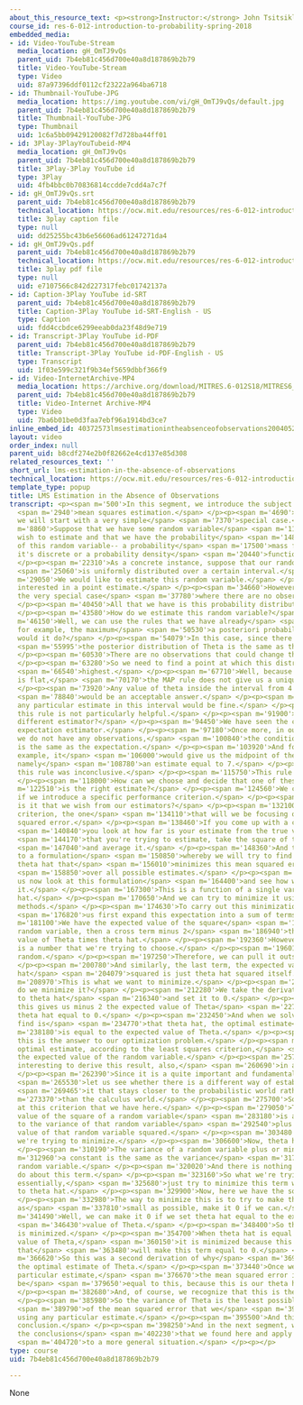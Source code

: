 ```yaml
---
about_this_resource_text: <p><strong>Instructor:</strong> John Tsitsiklis</p>
course_id: res-6-012-introduction-to-probability-spring-2018
embedded_media:
- id: Video-YouTube-Stream
  media_location: gH_OmTJ9vQs
  parent_uid: 7b4eb81c456d700e40a8d187869b2b79
  title: Video-YouTube-Stream
  type: Video
  uid: 87a97396ddf0112cf23222a964ba6718
- id: Thumbnail-YouTube-JPG
  media_location: https://img.youtube.com/vi/gH_OmTJ9vQs/default.jpg
  parent_uid: 7b4eb81c456d700e40a8d187869b2b79
  title: Thumbnail-YouTube-JPG
  type: Thumbnail
  uid: 1c6a5bb09429120082f7d728ba44ff01
- id: 3Play-3PlayYouTubeid-MP4
  media_location: gH_OmTJ9vQs
  parent_uid: 7b4eb81c456d700e40a8d187869b2b79
  title: 3Play-3Play YouTube id
  type: 3Play
  uid: 4fb4bbc0b70836814ccdde7cdd4a7c7f
- id: gH_OmTJ9vQs.srt
  parent_uid: 7b4eb81c456d700e40a8d187869b2b79
  technical_location: https://ocw.mit.edu/resources/res-6-012-introduction-to-probability-spring-2018/part-ii-inference-limit-theorems/lms-estimation-in-the-absence-of-observations/gH_OmTJ9vQs.srt
  title: 3play caption file
  type: null
  uid: dd25255bc43b6e56606ad61247271da4
- id: gH_OmTJ9vQs.pdf
  parent_uid: 7b4eb81c456d700e40a8d187869b2b79
  technical_location: https://ocw.mit.edu/resources/res-6-012-introduction-to-probability-spring-2018/part-ii-inference-limit-theorems/lms-estimation-in-the-absence-of-observations/gH_OmTJ9vQs.pdf
  title: 3play pdf file
  type: null
  uid: e7107566c842d227317febc01742137a
- id: Caption-3Play YouTube id-SRT
  parent_uid: 7b4eb81c456d700e40a8d187869b2b79
  title: Caption-3Play YouTube id-SRT-English - US
  type: Caption
  uid: fdd4ccbdce6299eeab0da23f48d9e719
- id: Transcript-3Play YouTube id-PDF
  parent_uid: 7b4eb81c456d700e40a8d187869b2b79
  title: Transcript-3Play YouTube id-PDF-English - US
  type: Transcript
  uid: 1f03e599c321f9b34ef5659dbbf366f9
- id: Video-InternetArchive-MP4
  media_location: https://archive.org/download/MITRES.6-012S18/MITRES6_012S18_L16-02_300k.mp4
  parent_uid: 7b4eb81c456d700e40a8d187869b2b79
  title: Video-Internet Archive-MP4
  type: Video
  uid: 7ba6b01be0d3faa7ebf96a1914bd3ce7
inline_embed_id: 40372573lmsestimationintheabsenceofobservations20040528
layout: video
order_index: null
parent_uid: b8cdf274e2b0f82662e4cd137e85d308
related_resources_text: ''
short_url: lms-estimation-in-the-absence-of-observations
technical_location: https://ocw.mit.edu/resources/res-6-012-introduction-to-probability-spring-2018/part-ii-inference-limit-theorems/lms-estimation-in-the-absence-of-observations
template_type: popup
title: LMS Estimation in the Absence of Observations
transcript: <p><span m='500'>In this segment, we introduce the subject of least</span>
  <span m='2940'>mean squares estimation.</span> </p><p><span m='4690'>But as a warm-up,
  we will start with a very simple</span> <span m='7370'>special case.</span> </p><p><span
  m='8860'>Suppose that we have some random variable</span> <span m='11330'>that we
  wish to estimate and that we have the probability</span> <span m='14800'>distribution
  of this random variable-- a probability</span> <span m='17500'>mass function if
  it's discrete or a probability density</span> <span m='20440'>function if it's continuous.</span>
  </p><p><span m='22310'>As a concrete instance, suppose that our random variable</span>
  <span m='25060'>is uniformly distributed over a certain interval.</span> </p><p><span
  m='29050'>We would like to estimate this random variable.</span> </p><p><span m='32320'>We're
  interested in a point estimate.</span> </p><p><span m='34660'>However, we look at
  the very special case</span> <span m='37780'>where there are no observations available.</span>
  </p><p><span m='40450'>All that we have is this probability distribution.</span>
  </p><p><span m='43580'>How do we estimate this random variable?</span> </p><p><span
  m='46150'>Well, we can use the rules that we have already</span> <span m='48340'>developed,
  for example, the maximum</span> <span m='50530'>a posteriori probability rule, what
  would it do?</span> </p><p><span m='54079'>In this case, since there are no observations,</span>
  <span m='55995'>the posterior distribution of Theta is the same as the prior.</span>
  </p><p><span m='60530'>There are no observations that could change the prior.</span>
  </p><p><span m='63280'>So we need to find a point at which this distribution is</span>
  <span m='66540'>highest.</span> </p><p><span m='67710'>Well, because this distribution
  is flat,</span> <span m='70170'>the MAP rule does not give us a unique answer.</span>
  </p><p><span m='73920'>Any value of theta inside the interval from 4 to 10</span>
  <span m='78840'>would be an acceptable answer.</span> </p><p><span m='81880'>So
  any particular estimate in this interval would be fine.</span> </p><p><span m='89100'>So
  this rule is not particularly helpful.</span> </p><p><span m='91900'>How about a
  different estimator?</span> </p><p><span m='94450'>We have seen the conditional
  expectation estimator.</span> </p><p><span m='97180'>Once more, in our case, since
  we do not have any observations,</span> <span m='100840'>the conditional expectation
  is the same as the expectation.</span> </p><p><span m='103920'>And for this particular
  example, it</span> <span m='106000'>would give us the midpoint of the distribution,
  namely</span> <span m='108780'>an estimate equal to 7.</span> </p><p><span m='112270'>Now,
  this rule was inconclusive.</span> </p><p><span m='115750'>This rule gave us a number.</span>
  </p><p><span m='118000'>How can we choose and decide that one of these</span> <span
  m='122510'>is the right estimate?</span> </p><p><span m='124560'>We can do that
  if we introduce a specific performance criterion.</span> </p><p><span m='128650'>What
  is it that we wish from our estimators?</span> </p><p><span m='132100'>And the particular
  criterion, the one</span> <span m='134110'>that will we be focusing on, is the mean
  squared error.</span> </p><p><span m='138460'>If you come up with a certain estimate,</span>
  <span m='140840'>you look at how far is your estimate from the true value</span>
  <span m='144170'>that you're trying to estimate, take the square of that,</span>
  <span m='147040'>and average it.</span> </p><p><span m='148360'>And this leads us
  to a formulation</span> <span m='150850'>whereby we will try to find an estimate
  theta hat that</span> <span m='156010'>minimizes this mean squared error</span>
  <span m='158850'>over all possible estimates.</span> </p><p><span m='162230'>Let
  us now look at this formulation</span> <span m='164400'>and see how we can solve
  it.</span> </p><p><span m='167300'>This is a function of a single variable theta
  hat.</span> </p><p><span m='170650'>And we can try to minimize it using conventional
  methods.</span> </p><p><span m='174630'>To carry out this minimization, let</span>
  <span m='176820'>us first expand this expectation into a sum of terms.</span> </p><p><span
  m='181100'>We have the expected value of the square</span> <span m='183220'>of the
  random variable, then a cross term minus 2</span> <span m='186940'>the expected
  value of Theta times theta hat.</span> </p><p><span m='192360'>However, theta hat
  is a number that we're trying to choose.</span> </p><p><span m='196010'>It's not
  random.</span> </p><p><span m='197250'>Therefore, we can pull it outside the expectation.</span>
  </p><p><span m='200780'>And similarly, the last term, the expected value of theta
  hat</span> <span m='204079'>squared is just theta hat squared itself.</span> </p><p><span
  m='208970'>This is what we want to minimize.</span> </p><p><span m='210610'>How
  do we minimize it?</span> </p><p><span m='212280'>We take the derivative with respect
  to theta hat</span> <span m='216340'>and set it to 0.</span> </p><p><span m='218710'>And
  this gives us minus 2 the expected value of Theta</span> <span m='227480'>plus twice
  theta hat equal to 0.</span> </p><p><span m='232450'>And when we solve this, we
  find is</span> <span m='234770'>that theta hat, the optimal estimate</span> <span
  m='238180'>is equal to the expected value of Theta.</span> </p><p><span m='244040'>So
  this is the answer to our optimization problem.</span> </p><p><span m='248250'>The
  optimal estimate, according to the least squares criterion,</span> <span m='253460'>is
  the expected value of the random variable.</span> </p><p><span m='257709'>Now, it's
  interesting to derive this result, also,</span> <span m='260690'>in a second way.</span>
  </p><p><span m='262390'>Since it is a quite important and fundamental result,</span>
  <span m='265530'>let us see whether there is a different way of establishing</span>
  <span m='269465'>it that stays closer to the probabilistic world rather</span> <span
  m='273370'>than the calculus world.</span> </p><p><span m='275700'>So let us look
  at this criterion that we have here.</span> </p><p><span m='279050'>The expected
  value of the square of a random variable</span> <span m='283180'>is always equal
  to the variance of that random variable</span> <span m='292540'>plus the expected
  value of that random variable squared.</span> </p><p><span m='303480'>This is what
  we're trying to minimize.</span> </p><p><span m='306600'>Now, theta hat is a constant.</span>
  </p><p><span m='310190'>The variance of a random variable plus or minus</span> <span
  m='312960'>a constant is the same as the variance</span> <span m='317380'>of that
  random variable.</span> </p><p><span m='320020'>And there is nothing that we can
  do about this term.</span> </p><p><span m='323160'>So what we're trying to do is,
  essentially,</span> <span m='325680'>just try to minimize this term with respect
  to theta hat.</span> </p><p><span m='329900'>Now, here we have the square of something.</span>
  </p><p><span m='332980'>The way to minimize this is to try to make this quantity
  as</span> <span m='337810'>small as possible, make it 0 if we can.</span> </p><p><span
  m='341490'>Well, we can make it 0 if we set theta hat equal to the expected</span>
  <span m='346430'>value of Theta.</span> </p><p><span m='348400'>So this term here
  is minimized.</span> </p><p><span m='354700'>When theta hat is equal to the expected
  value of Theta,</span> <span m='360150'>it is minimized because this is a choice
  that</span> <span m='363480'>will make this term equal to 0.</span> </p><p><span
  m='366620'>So this was a second derivation of why</span> <span m='369080'>this is
  the optimal estimate of Theta.</span> </p><p><span m='373440'>Once we adopt this
  particular estimate,</span> <span m='376670'>the mean squared error is going to
  be</span> <span m='379650'>equal to this, because this is our theta hat.</span>
  </p><p><span m='382680'>And, of course, we recognize that this is the variance.</span>
  </p><p><span m='385980'>So the variance of Theta is the least possible value</span>
  <span m='389790'>of the mean squared error that we</span> <span m='392120'>can obtain
  using any particular estimate.</span> </p><p><span m='395500'>And this is our final
  conclusion.</span> </p><p><span m='398250'>And in the next segment, we will exploit
  the conclusions</span> <span m='402230'>that we found here and apply them</span>
  <span m='404720'>to a more general situation.</span> </p><p></p>
type: course
uid: 7b4eb81c456d700e40a8d187869b2b79

---
```

None